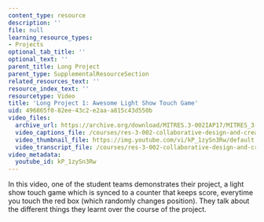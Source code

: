```yaml
---
content_type: resource
description: ''
file: null
learning_resource_types:
- Projects
optional_tab_title: ''
optional_text: ''
parent_title: Long Project
parent_type: SupplementalResourceSection
related_resources_text: ''
resource_index_text: ''
resourcetype: Video
title: 'Long Project 1: Awesome Light Show Touch Game'
uid: 496865f0-82ee-43c2-e2aa-a815c43d550b
video_files:
  archive_url: https://archive.org/download/MITRES.3-002IAP17/MITRES_3-002IAP17_Long_Project_1_300k.mp4
  video_captions_file: /courses/res-3-002-collaborative-design-and-creative-expression-with-arduino-microcontrollers-january-iap-2017/5a8c9ec7d121584988de6b05afd15a64_kP_1zySn3Rw.vtt
  video_thumbnail_file: https://img.youtube.com/vi/kP_1zySn3Rw/default.jpg
  video_transcript_file: /courses/res-3-002-collaborative-design-and-creative-expression-with-arduino-microcontrollers-january-iap-2017/80ee10cfa008dba1b4b0075c5ec12d6f_kP_1zySn3Rw.pdf
video_metadata:
  youtube_id: kP_1zySn3Rw
---
```


In this video, one of the student teams demonstrates their project, a light show touch game which is synced to a counter that keeps score, everytime you touch the red box (which randomly changes position). They talk about the different things they learnt over the course of the project.
